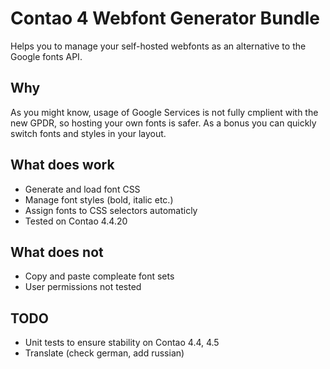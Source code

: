# Contao 4 Webfont Generator Bundle
Helps you to manage your self-hosted webfonts as an alternative to the Google fonts API.

## Why
As you might know, usage of Google Services is not fully cmplient with the new GPDR, so hosting your own fonts is safer. As a bonus you can quickly switch fonts and styles in your layout.

## What does work
* Generate and load font CSS
* Manage font styles (bold, italic etc.)
* Assign fonts to CSS selectors automaticly
* Tested on Contao 4.4.20

## What does not
* Copy and paste compleate font sets
* User permissions not tested

## TODO
* Unit tests to ensure stability on Contao 4.4, 4.5
* Translate (check german, add russian)